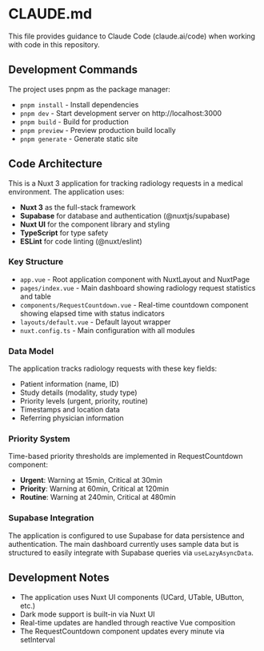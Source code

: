 # CLAUDE.md

This file provides guidance to Claude Code (claude.ai/code) when working with code in this repository.

## Development Commands

The project uses pnpm as the package manager:

- `pnpm install` - Install dependencies
- `pnpm dev` - Start development server on http://localhost:3000
- `pnpm build` - Build for production
- `pnpm preview` - Preview production build locally
- `pnpm generate` - Generate static site

## Code Architecture

This is a Nuxt 3 application for tracking radiology requests in a medical environment. The application uses:

- **Nuxt 3** as the full-stack framework
- **Supabase** for database and authentication (@nuxtjs/supabase)
- **Nuxt UI** for the component library and styling
- **TypeScript** for type safety
- **ESLint** for code linting (@nuxt/eslint)

### Key Structure

- `app.vue` - Root application component with NuxtLayout and NuxtPage
- `pages/index.vue` - Main dashboard showing radiology request statistics and table
- `components/RequestCountdown.vue` - Real-time countdown component showing elapsed time with status indicators
- `layouts/default.vue` - Default layout wrapper
- `nuxt.config.ts` - Main configuration with all modules

### Data Model

The application tracks radiology requests with these key fields:
- Patient information (name, ID)
- Study details (modality, study type)
- Priority levels (urgent, priority, routine)
- Timestamps and location data
- Referring physician information

### Priority System

Time-based priority thresholds are implemented in RequestCountdown component:
- **Urgent**: Warning at 15min, Critical at 30min
- **Priority**: Warning at 60min, Critical at 120min  
- **Routine**: Warning at 240min, Critical at 480min

### Supabase Integration

The application is configured to use Supabase for data persistence and authentication. The main dashboard currently uses sample data but is structured to easily integrate with Supabase queries via `useLazyAsyncData`.

## Development Notes

- The application uses Nuxt UI components (UCard, UTable, UButton, etc.)
- Dark mode support is built-in via Nuxt UI
- Real-time updates are handled through reactive Vue composition
- The RequestCountdown component updates every minute via setInterval
